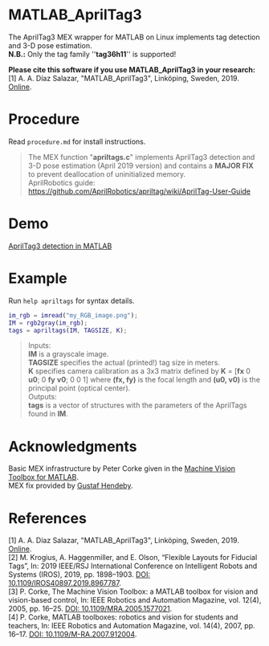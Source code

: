 # MATLAB_AprilTag3
The AprilTag3 MEX wrapper for MATLAB on Linux implements tag detection and 3-D pose estimation. <br />
**N.B.:** Only the tag family ''**tag36h11**'' is supported! <br />

**Please cite this software if you use MATLAB_AprilTag3 in your research:** <br />
[1] A. A. Díaz Salazar, "MATLAB_AprilTag3", Linköping, Sweden, 2019. [Online](https://github.com/alddiaz/MATLAB_AprilTag3).

# Procedure
Read `procedure.md` for install instructions. <br />
> The MEX function "**apriltags.c**" implements AprilTag3 detection and 3-D pose estimation (April 2019 version) and contains a **MAJOR FIX** to prevent deallocation of uninitialized memory. <br />
AprilRobotics guide: https://github.com/AprilRobotics/apriltag/wiki/AprilTag-User-Guide

# Demo
[AprilTag3 detection in MATLAB](https://youtu.be/ptx3UyyvmTA)

# Example
Run `help apriltags` for syntax details.

```matlab
im_rgb = imread("my_RGB_image.png");
IM = rgb2gray(im_rgb);
tags = apriltags(IM, TAGSIZE, K);
```

> Inputs: <br />
**IM** is a grayscale image. <br />
**TAGSIZE** specifies the actual (printed!) tag size in meters. <br />
**K** specifies camera calibration as a 3x3 matrix defined by **K** = [**fx** 0 **u0**; 0 **fy** **v0**; 0 0 1] where **(fx, fy)** is the focal length and **(u0, v0)** is the principal point (optical center). <br />
Outputs: <br />
**tags** is a vector of structures with the parameters of the AprilTags found in **IM**. <br />

# Acknowledgments
Basic MEX infrastructure by Peter Corke given in the [Machine Vision Toolbox for MATLAB](http://petercorke.com/wordpress/toolboxes/machine-vision-toolbox). <br />
MEX fix provided by [Gustaf Hendeby](http://users.isy.liu.se/en/rt/hendeby).

# References
[1] A. A. Díaz Salazar, "MATLAB_AprilTag3", Linköping, Sweden, 2019. [Online](https://github.com/alddiaz/MATLAB_AprilTag3). <br />
[2] M. Krogius, A. Haggenmiller, and E. Olson, “Flexible Layouts for Fiducial Tags”, In: 2019 IEEE/RSJ International Conference on Intelligent Robots and Systems (IROS), 2019, pp. 1898–1903. [DOI: 10.1109/IROS40897.2019.8967787](https://ieeexplore.ieee.org/document/8967787).<br />
[3] P. Corke, The Machine Vision Toolbox: a MATLAB toolbox for vision and vision-based control, In: IEEE Robotics and Automation Magazine, vol. 12(4), 2005, pp. 16–25. [DOI: 10.1109/MRA.2005.1577021](https://ieeexplore.ieee.org/document/1577021).<br />
[4] P. Corke, MATLAB toolboxes: robotics and vision for students and teachers, In: IEEE Robotics and Automation Magazine, vol. 14(4), 2007, pp. 16–17. [DOI: 10.1109/M-RA.2007.912004](https://ieeexplore.ieee.org/document/4437745).
